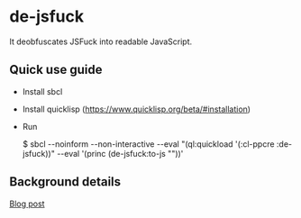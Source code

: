 # de-jsfuck

It deobfuscates JSFuck into readable JavaScript.

## Quick use guide

- Install sbcl

- Install quicklisp (https://www.quicklisp.org/beta/#installation) 

- Run

   $ sbcl --noinform --non-interactive --eval "(ql:quickload '(:cl-ppcre :de-jsfuck))"  --eval '(princ (de-jsfuck:to-js "<JSFuck Code>"))'

## Background details

  [Blog post](blog.asutoshpalai.in/2017/03/jsfuck-is-bad-security-barrier.html)
